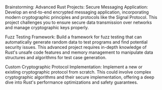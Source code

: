 Brainstorming: 
Advanced Rust Projects:
Secure Messaging Application: Develop an end-to-end encrypted messaging application, incorporating modern cryptographic principles and protocols like the Signal Protocol. This project challenges you to ensure secure data transmission over networks and manage cryptographic keys properly.

Fuzz Testing Framework: Build a framework for fuzz testing that can automatically generate random data to test programs and find potential security issues. This advanced project requires in-depth knowledge of Rust's unsafe code features and memory management to manipulate data structures and algorithms for test case generation.

Custom Cryptographic Protocol Implementation: Implement a new or existing cryptographic protocol from scratch. This could involve complex cryptographic algorithms and their secure implementation, offering a deep dive into Rust's performance optimizations and safety guarantees.